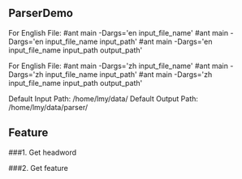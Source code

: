 ParserDemo
-----------------------------------
For English File:
#ant main -Dargs='en input_file_name'
#ant main -Dargs='en input_file_name input_path'
#ant main -Dargs='en input_file_name input_path output_path'

For English File:
#ant main -Dargs='zh input_file_name'
#ant main -Dargs='zh input_file_name input_path'
#ant main -Dargs='zh input_file_name input_path output_path'

Default Input Path: /home/lmy/data/
Default Output Path: /home/lmy/data/parser/

Feature
-----------------------------------
###1. Get headword

###2. Get feature

